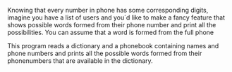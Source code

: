 Knowing that every number in phone has some corresponding digits,
imagine you have a list of users and you´d like to make
a fancy feature that shows possible words formed from their
phone number and print all the possibilities.
You can assume that a word is formed from the full phone

This program reads a dictionary and a phonebook containing names and phone numbers and
prints all the possible words formed from their phonenumbers that are available in the
dictionary.
